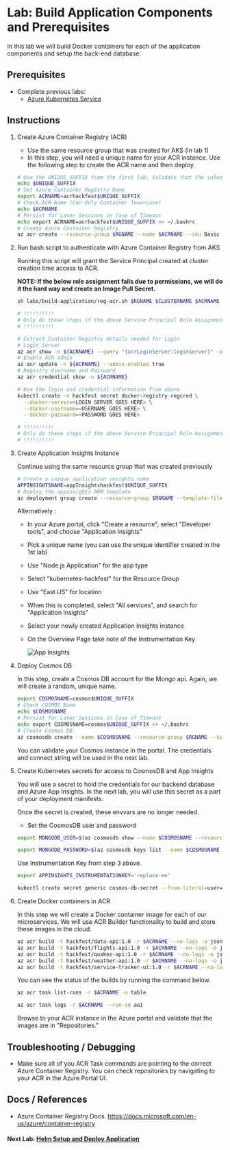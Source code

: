 # Lab: Build Application Components and Prerequisites

In this lab we will build Docker containers for each of the application components and setup the back-end database.

## Prerequisites

* Complete previous labs:
    * [Azure Kubernetes Service](../create-aks-cluster/README.md)

## Instructions

1. Create Azure Container Registry (ACR)
    * Use the same resource group that was created for AKS (in lab 1)
    * In this step, you will need a unique name for your ACR instance. Use the following step to create the ACR name and then deploy.

    ```bash
    # Use the UNIQUE_SUFFIX from the first lab. Validate that the value is still set.
    echo $UNIQUE_SUFFIX
    # Set Azure Container Registry Name
    export ACRNAME=acrhackfest$UNIQUE_SUFFIX
    # Check ACR Name (Can Only Container lowercase)
    echo $ACRNAME
    # Persist for Later Sessions in Case of Timeout
    echo export ACRNAME=acrhackfest$UNIQUE_SUFFIX >> ~/.bashrc
    # Create Azure Container Registry
    az acr create --resource-group $RGNAME --name $ACRNAME --sku Basic
    ```

2. Run bash script to authenticate with Azure Container Registry from AKS

    Running this script will grant the Service Principal created at cluster creation time access to ACR.

    **NOTE: If the below role assignment fails due to permissions, we will do it the hard way and create an Image Pull Secret.**

    ```bash
    sh labs/build-application/reg-acr.sh $RGNAME $CLUSTERNAME $ACRNAME
    ```

    ```bash
    # !!!!!!!!!!
    # Only do these steps if the above Service Principal Role Assignment fails.
    # !!!!!!!!!!

    # Extract Container Registry details needed for Login
    # Login Server
    az acr show -n ${ACRNAME} --query "{acrLoginServer:loginServer}" -o table
    # Enable ACR admin 
    az acr update -n ${ACRNAME} --admin-enabled true
    # Registry Username and Password
    az acr credential show -n ${ACRNAME}

    # Use the login and credential information from above
    kubectl create -n hackfest secret docker-registry regcred \
      --docker-server=<LOGIN SERVER GOES HERE> \
      --docker-username=<USERNAME GOES HERE> \
      --docker-password=<PASSWORD GOES HERE>

    # !!!!!!!!!!
    # Only do these steps if the above Service Principal Role Assignment fails.
    # !!!!!!!!!!
    ```

3. Create Application Insights Instance

    Continue using the same resource group that was created previously
    
    ```bash
    # Create a unique application insights name
    APPINSIGHTSNAME=appInsightshackfest$UNIQUE_SUFFIX
    # Deploy the appinsights ARM template   
    az deployment group create --resource-group $RGNAME --template-file labs/build-application/app-Insights.json --parameters type=Node.js name=$APPINSIGHTSNAME regionId=eastus --no-wait
    ```

    Alternatively :    

    * In your Azure portal, click "Create a resource", select "Developer tools", and choose "Application Insights"
    * Pick a unique name (you can use the unique identifier created in the 1st lab)
    * Use "Node.js Application" for the app type
    * Select "kubernetes-hackfest" for the Resource Group
    * Use "East US" for location
    * When this is completed, select "All services", and search for "Application Insights" 
    * Select your newly created Application Insights instance
    * On the Overview Page take note of the Instrumentation Key 

        ![App Insights](app-insights.png "App Insights")

4. Deploy Cosmos DB

    In this step, create a Cosmos DB account for the Mongo api. Again, we will create a random, unique name.

    ```bash
    export COSMOSNAME=cosmos$UNIQUE_SUFFIX
    # Check COSMOS Name
    echo $COSMOSNAME
    # Persist for Later Sessions in Case of Timeout
    echo export COSMOSNAME=cosmos$UNIQUE_SUFFIX >> ~/.bashrc
    # Create Cosmos DB
    az cosmosdb create --name $COSMOSNAME --resource-group $RGNAME --kind MongoDB
    ```

    You can validate your Cosmos instance in the portal. The credentials and connect string will be used in the next lab.

5. Create Kubernetes secrets for access to CosmosDB and App Insights

    You will use a secret to hold the credentials for our backend database and Azure App Insights. In the next lab, you will use this secret as a part of your deployment manifests.

    Once the secret is created, these envvars are no longer needed. 

    * Set the CosmosDB user and password

    ```bash
    export MONGODB_USER=$(az cosmosdb show --name $COSMOSNAME --resource-group $RGNAME --query "name" -o tsv)
    ```

    ```bash
    export MONGODB_PASSWORD=$(az cosmosdb keys list --name $COSMOSNAME --resource-group $RGNAME --query "primaryMasterKey" -o tsv)
    ```

    Use Instrumentation Key from step 3 above.
    ```bash
    export APPINSIGHTS_INSTRUMENTATIONKEY='replace-me'
    ```

    ```bash
    kubectl create secret generic cosmos-db-secret --from-literal=user=$MONGODB_USER --from-literal=pwd=$MONGODB_PASSWORD --from-literal=appinsights=$APPINSIGHTS_INSTRUMENTATIONKEY -n hackfest
    ```

6. Create Docker containers in ACR

    In this step we will create a Docker container image for each of our microservices. We will use ACR Builder functionality to build and store these images in the cloud. 

    ```bash
    az acr build -t hackfest/data-api:1.0 -r $ACRNAME --no-logs -o json app/data-api
    az acr build -t hackfest/flights-api:1.0 -r $ACRNAME --no-logs -o json app/flights-api
    az acr build -t hackfest/quakes-api:1.0 -r $ACRNAME --no-logs -o json app/quakes-api
    az acr build -t hackfest/weather-api:1.0 -r $ACRNAME --no-logs -o json app/weather-api
    az acr build -t hackfest/service-tracker-ui:1.0 -r $ACRNAME --no-logs -o json app/service-tracker-ui
    ```

    You can see the status of the builds by running the command below.

    ```bash
    az acr task list-runs -r $ACRNAME -o table

    az acr task logs -r $ACRNAME --run-id aa1
    ```

    Browse to your ACR instance in the Azure portal and validate that the images are in "Repositories."

## Troubleshooting / Debugging

* Make sure all of you ACR Task commands are pointing to the correct Azure Container Registry. You can check repositories by navigating to your ACR in the Azure Portal UI.

## Docs / References

* Azure Container Registry Docs. https://docs.microsoft.com/en-us/azure/container-registry 

#### Next Lab: [Helm Setup and Deploy Application](../helm-setup-deploy/README.md)
